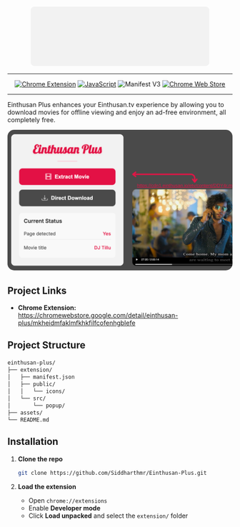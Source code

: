 <div align="center">
  <img src="assets/logo.svg" width="400"/>
</div>

---

<div align="center">
  <a href="https://developer.chrome.com/docs/extensions/" target="_blank" rel="noreferrer"><img src="https://img.shields.io/badge/Chrome--Extension-blue?logo=google-chrome" alt="Chrome Extension"></a>
  <a href="https://developer.mozilla.org/en-US/docs/Web/JavaScript" target="_blank" rel="noreferrer"><img src="https://img.shields.io/badge/JavaScript-F7DF1E?logo=javascript&logoColor=black" alt="JavaScript"></a>
  <img src="https://img.shields.io/badge/Manifest%20V3-lightgrey?logo=google-chrome&logoColor=white" alt="Manifest V3">
  <a href="https://chromewebstore.google.com/detail/einthusan-plus/mkheidmfaklmfkhkfilfcofenhgblefe" target="_blank" rel="noreferrer"><img src="https://img.shields.io/chrome-web-store/v/mkheidmfaklmfkhkfilfcofenhgblefe.svg?logo=google-chrome&logoColor=white&label=Chrome%20Web%20Store" alt="Chrome Web Store"></a>
</div>

---

Einthusan Plus enhances your Einthusan.tv experience by allowing you to download movies for offline viewing and enjoy an ad-free environment, all completely free.

<div align="center">
  <img src="assets/screenshot.png" alt="Einthusan Plus Screenshot" width="600" style="border-radius: 15px;"/>
</div>

## Project Links

-   **Chrome Extension:** https://chromewebstore.google.com/detail/einthusan-plus/mkheidmfaklmfkhkfilfcofenhgblefe


## Project Structure

```text
einthusan-plus/
├── extension/
│   ├── manifest.json
│   ├── public/
│   │   └── icons/
│   └── src/
│       └── popup/
├── assets/
└── README.md
```

## Installation

1. **Clone the repo**

    ```bash
    git clone https://github.com/Siddharthmr/Einthusan-Plus.git
    ```

2. **Load the extension**

    - Open `chrome://extensions`
    - Enable **Developer mode**
    - Click **Load unpacked** and select the `extension/` folder